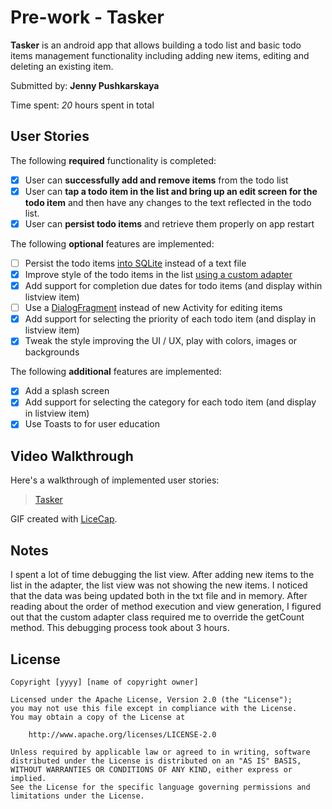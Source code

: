 # Pre-work - **Tasker**

**Tasker** is an android app that allows building a todo list and basic todo items management functionality including adding new items, editing and deleting an existing item.

Submitted by: **Jenny Pushkarskaya**

Time spent: *20* hours spent in total

## User Stories

The following **required** functionality is completed:

* [X] User can **successfully add and remove items** from the todo list
* [X] User can **tap a todo item in the list and bring up an edit screen for the todo item** and then have any changes to the text reflected in the todo list.
* [X] User can **persist todo items** and retrieve them properly on app restart

The following **optional** features are implemented:

* [ ] Persist the todo items [into SQLite](http://guides.codepath.com/android/Persisting-Data-to-the-Device#sqlite) instead of a text file
* [X] Improve style of the todo items in the list [using a custom adapter](http://guides.codepath.com/android/Using-an-ArrayAdapter-with-ListView)
* [X] Add support for completion due dates for todo items (and display within listview item)
* [ ] Use a [DialogFragment](http://guides.codepath.com/android/Using-DialogFragment) instead of new Activity for editing items
* [X] Add support for selecting the priority of each todo item (and display in listview item)
* [X] Tweak the style improving the UI / UX, play with colors, images or backgrounds

The following **additional** features are implemented:

* [X] Add a splash screen
* [X] Add support for selecting the category for each todo item (and display in listview item)
* [X] Use Toasts to for user education 

## Video Walkthrough 

Here's a walkthrough of implemented user stories:

<blockquote class="imgur-embed-pub" lang="en" data-id="a/FXlwG"><a href="//imgur.com/FXlwG">Tasker</a></blockquote><script async src="//s.imgur.com/min/embed.js" charset="utf-8"></script>

GIF created with [LiceCap](http://www.cockos.com/licecap/).

## Notes

I spent a lot of time debugging the list view. After adding new items to the list in the adapter, the list view was not showing the new items. I noticed that the data was being updated both in the txt file and in memory. After reading about the order of method execution and view generation, I figured out that the custom adapter class required me to override the getCount method. This debugging process took about 3 hours. 

## License

    Copyright [yyyy] [name of copyright owner]

    Licensed under the Apache License, Version 2.0 (the "License");
    you may not use this file except in compliance with the License.
    You may obtain a copy of the License at

        http://www.apache.org/licenses/LICENSE-2.0

    Unless required by applicable law or agreed to in writing, software
    distributed under the License is distributed on an "AS IS" BASIS,
    WITHOUT WARRANTIES OR CONDITIONS OF ANY KIND, either express or implied.
    See the License for the specific language governing permissions and
    limitations under the License.

